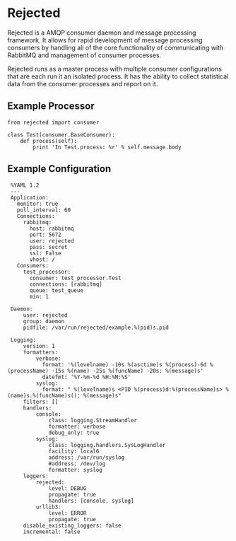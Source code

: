 Rejected
========
Rejected is a AMQP consumer daemon and message processing framework. It allows
for rapid development of message processing consumers by handling all of the
core functionality of communicating with RabbitMQ and management of consumer
processes.

Rejected runs as a master process with multiple consumer configurations that are
each run it an isolated process. It has the ability to collect statistical
data from the consumer processes and report on it.

Example Processor
-----------------
    from rejected import consumer

    class Test(consumer.BaseConsumer):
        def process(self):
            print 'In Test.process: %r' % self.message.body

Example Configuration
---------------------

     %YAML 1.2
     ---
     Application:
       monitor: true
       poll_interval: 60
       Connections:
         rabbitmq:
           host: rabbitmq
           port: 5672
           user: rejected
           pass: secret
           ssl: False
           vhost: /
       Consumers:
         test_processor:
           consumer: test_processor.Test
           connections: [rabbitmq]
           queue: test_queue
           min: 1

     Daemon:
         user: rejected
         group: daemon
         pidfile: /var/run/rejected/example.%(pid)s.pid

     Logging:
         version: 1
         formatters:
             verbose:
               format: '%(levelname) -10s %(asctime)s %(process)-6d %(processName) -15s %(name) -25s %(funcName) -20s: %(message)s'
               datefmt: '%Y-%m-%d %H:%M:%S'
             syslog:
               format: " %(levelname)s <PID %(process)d:%(processName)s> %(name)s.%(funcName)s(): %(message)s"
         filters: []
         handlers:
             console:
                 class: logging.StreamHandler
                 formatter: verbose
                 debug_only: true
             syslog:
                 class: logging.handlers.SysLogHandler
                 facility: local6
                 address: /var/run/syslog
                 #address: /dev/log
                 formatter: syslog
         loggers:
             rejected:
                 level: DEBUG
                 propagate: true
                 handlers: [console, syslog]
             urllib3:
                 level: ERROR
                 propagate: true
         disable_existing_loggers: false
         incremental: false
